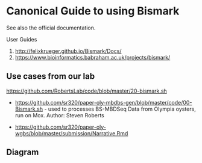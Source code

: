 # Canonical Guide to using Bismark

See also the official documentation.

User Guides

1) http://felixkrueger.github.io/Bismark/Docs/
2) https://www.bioinformatics.babraham.ac.uk/projects/bismark/


## Use cases from our lab

https://github.com/RobertsLab/code/blob/master/20-bismark.sh

- https://github.com/sr320/paper-oly-mbdbs-gen/blob/master/code/00-Bismark.sh -  used to processes BS-MBDSeq Data from Olympia oysters, run on Mox. Author: Steven Roberts

- https://github.com/sr320/paper-oly-wgbs/blob/master/submission/Narrative.Rmd



## Diagram 



